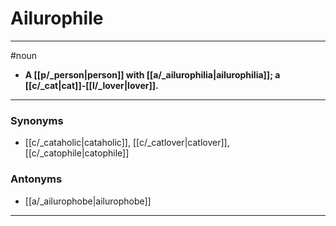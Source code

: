 # Ailurophile
---
#noun
- **A [[p/_person|person]] with [[a/_ailurophilia|ailurophilia]]; a [[c/_cat|cat]]-[[l/_lover|lover]].**
---
### Synonyms
- [[c/_cataholic|cataholic]], [[c/_catlover|catlover]], [[c/_catophile|catophile]]
### Antonyms
- [[a/_ailurophobe|ailurophobe]]
---
